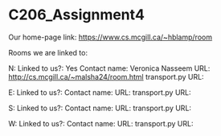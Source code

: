 # C206_Assignment4


Our home-page link: https://www.cs.mcgill.ca/~hblamp/room

Rooms we are linked to:

  N:
    Linked to us?: Yes
    Contact name: Veronica Nasseem
    URL: http://cs.mcgill.ca/~malsha24/room.html
    transport.py URL:
    
    
  E:
      Linked to us?:
    Contact name:
    URL:
    transport.py URL:
    
  S:
      Linked to us?:
    Contact name:
    URL:
    transport.py URL:
    
  W:
      Linked to us?:
    Contact name:
    URL:
    transport.py URL:
  
  
